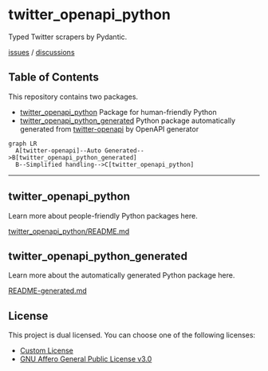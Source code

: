 # twitter_openapi_python

Typed Twitter scrapers by Pydantic.

[issues](https://github.com/fa0311/twitter_openapi_python/issues) / [discussions](https://github.com/fa0311/twitter-openapi/discussions)

## Table of Contents

This repository contains two packages.

- [twitter_openapi_python](./twitter_openapi_python) Package for human-friendly Python
- [twitter_openapi_python_generated](./twitter_openapi_python_generated) Python package automatically generated from [twitter-openapi](https://github.com/fa0311/twitter-openapi) by OpenAPI generator

```mermaid
graph LR
  A[twitter-openapi]--Auto Generated-->B[twitter_openapi_python_generated]
  B--Simplified handling-->C[twitter_openapi_python]
```

---

## twitter_openapi_python

Learn more about people-friendly Python packages here.

[twitter_openapi_python/README.md](./twitter_openapi_python/README.md)

## twitter_openapi_python_generated

Learn more about the automatically generated Python package here.

[README-generated.md](README-generated.md)

## License

This project is dual licensed. You can choose one of the following licenses:

- [Custom License](./LICENSE)
- [GNU Affero General Public License v3.0](./LICENSE.AGPL)
